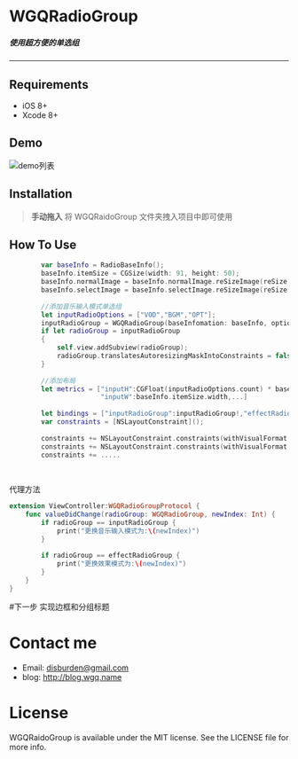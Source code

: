 # WGQRadioGroup



##### 使用超方便的单选组
------------------------------------------------------------

## Requirements
- iOS 8+
- Xcode 8+


## Demo 

![demo列表](https://github.com/disburden/WGQRaidoGroup/blob/master/ScreenShots/screenshot1.png?raw=true)



## Installation 

> **手动拖入**
> 将 WGQRaidoGroup 文件夹拽入项目中即可使用

## How To Use

```swift
        var baseInfo = RadioBaseInfo();
        baseInfo.itemSize = CGSize(width: 91, height: 50);
        baseInfo.normalImage = baseInfo.normalImage.reSizeImage(reSize: CGSize(width: imageSideLength, height: imageSideLength));
        baseInfo.selectImage = baseInfo.selectImage.reSizeImage(reSize: CGSize(width: imageSideLength, height: imageSideLength));
        
        //添加音乐输入模式单选组
        let inputRadioOptions = ["VOD","BGM","OPT"];
        inputRadioGroup = WGQRadioGroup(baseInfomation: baseInfo, options: inputRadioOptions, delegate: self);
        if let radioGroup = inputRadioGroup
        {
            self.view.addSubview(radioGroup);
            radioGroup.translatesAutoresizingMaskIntoConstraints = false;
        }
        
        //添加布局
        let metrics = ["inputH":CGFloat(inputRadioOptions.count) * baseInfo.itemSize.height,
                       "inputW":baseInfo.itemSize.width,...]
 
        let bindings = ["inputRadioGroup":inputRadioGroup!,"effectRadioGroup":effectRadioGroup!];  
        var constraints = [NSLayoutConstraint]();  
        
        constraints += NSLayoutConstraint.constraints(withVisualFormat: "V:|-100-[inputRadioGroup(inputH)]", options: NSLayoutFormatOptions(rawValue: 0), metrics: metrics, views: bindings);
        constraints += NSLayoutConstraint.constraints(withVisualFormat: "H:|-42-[inputRadioGroup(inputW)]", options: NSLayoutFormatOptions(rawValue: 0), metrics: metrics, views: bindings);
        constraints += .....
                       
                       
```

代理方法  

```swift
extension ViewController:WGQRadioGroupProtocol {
    func valueDidChange(radioGroup: WGQRadioGroup, newIndex: Int) {
        if radioGroup == inputRadioGroup {
            print("更换音乐输入模式为:\(newIndex)")
        }
        
        if radioGroup == effectRadioGroup {
            print("更换效果模式为:\(newIndex)")
        }
    }
}
```

#下一步
实现边框和分组标题

# Contact me
- Email:  disburden@gmail.com
- blog: http://blog.wgq.name

# License

WGQRaidoGroup is available under the MIT license. See the LICENSE file for more info.


